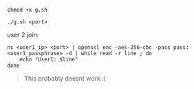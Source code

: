 `chmod +x g.sh`

`./g.sh <port>`

user 2 join:
```
nc <user1_ip> <port> | openssl enc -aes-256-cbc -pass pass:<user1_passphrase> -d | while read -r line ; do
    echo "User1: $line"
done
```

> This probably doesnt work :(
